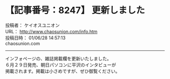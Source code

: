 # 【記事番号：8247】 更新しました

投稿者： ケイオスユニオン  
URL： http://www.chaosunion.com/info.htm  
投稿日時： 01/06/28 14:57:13  
chaosunion.com

---

インフォページの、雑誌掲載欄を更新いたしました。  
６月２９日発売、朝日パソコンに平沢のインタビューが  
掲載されます。掲載は小さめですが、ぜひ御覧ください。